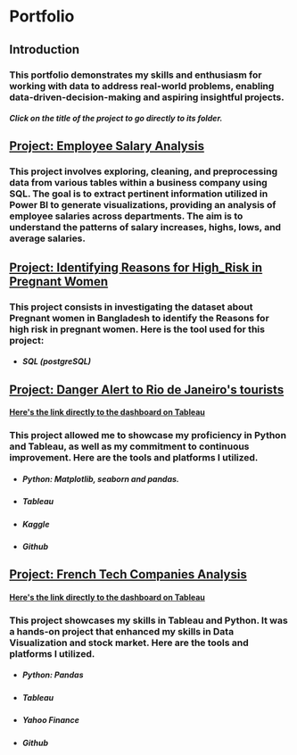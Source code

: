 # Portfolio 

## Introduction 
### This portfolio demonstrates my skills and enthusiasm for working with data to address real-world problems, enabling data-driven-decision-making and aspiring insightful projects. 

#### ***Click on the title of the project to go directly to its folder.***

## [Project: Employee Salary Analysis](https://github.com/BrunoPolyglot/Data_Analysis_Portfolio/blob/main/Employees_salaries_analysis/Employee_salary_analysis.md)
### This project involves exploring, cleaning, and preprocessing data from various tables within a business company using SQL. The goal is to extract pertinent information utilized in Power BI to generate visualizations, providing an analysis of employee salaries across departments. The aim is to understand the patterns of salary increases, highs, lows, and average salaries.

## [Project: Identifying Reasons for High_Risk in Pregnant Women ](https://github.com/BrunoPolyglot/Data_Analysis_Portfolio/tree/main/Identifying_Reasons_for_High_Risk_in_Pregnant_Women)
### This project consists in investigating the dataset about Pregnant women in Bangladesh to identify the Reasons for high risk in pregnant women. Here is the tool used for this project:
* ##### SQL (postgreSQL)

## [Project: Danger Alert to Rio de Janeiro's tourists](https://github.com/BrunoPolyglot/Data_Analysis_Portfolio/tree/main/danger_alert_rio_de_janeiro_tourists)
#### [Here's the link directly to the dashboard on Tableau](https://public.tableau.com/app/profile/bruno.araujo.de.carvalho/viz/DangerAlerttoRioDeJaneirosTourists/DangerAlertToRioDeJaneirosTourists)
### This project allowed me to showcase my proficiency in Python and Tableau, as well as my commitment to continuous improvement. Here are the tools and platforms I utilized.
* ##### Python: Matplotlib, seaborn and pandas.
* ##### Tableau 
* ##### Kaggle 
* ##### Github

## [Project: French Tech Companies Analysis](https://github.com/BrunoPolyglot/Data_Analysis_Portfolio/tree/main/Stock%20Market%20Dashboard)
#### [Here's the link directly to the dashboard on Tableau](https://public.tableau.com/app/profile/bruno.araujo.de.carvalho/viz/FrenchStockMarketDashboard/Dashboard1)
### This project showcases my skills in Tableau and Python. It was a hands-on project that enhanced my skills in Data Visualization and stock market. Here are the tools and platforms I utilized. 
* ##### Python: Pandas
* ##### Tableau
* ##### Yahoo Finance
* ##### Github 
